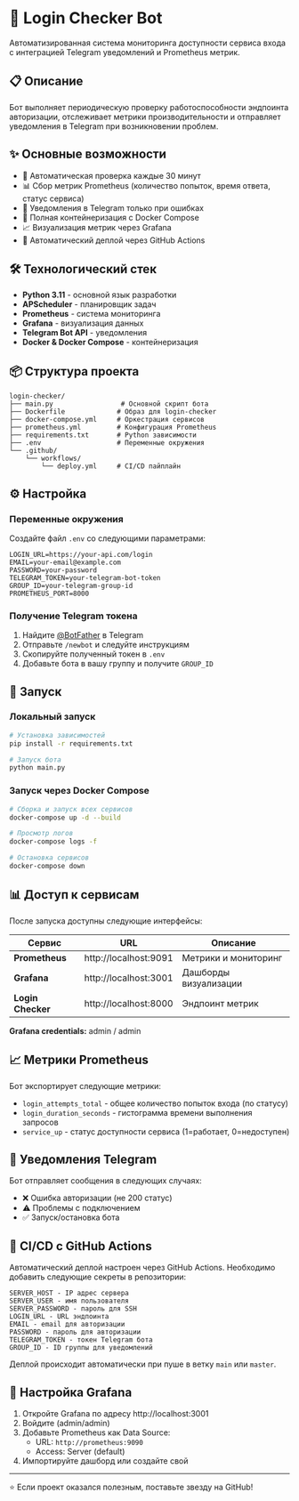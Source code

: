 # 🔐 Login Checker Bot

Автоматизированная система мониторинга доступности сервиса входа с интеграцией Telegram уведомлений и Prometheus метрик.

## 📋 Описание

Бот выполняет периодическую проверку работоспособности эндпоинта авторизации, отслеживает метрики производительности и отправляет уведомления в Telegram при возникновении проблем.

## ✨ Основные возможности

- 🔄 Автоматическая проверка каждые 30 минут
- 📊 Сбор метрик Prometheus (количество попыток, время ответа, статус сервиса)
- 💬 Уведомления в Telegram только при ошибках
- 🐳 Полная контейнеризация с Docker Compose
- 📈 Визуализация метрик через Grafana
- 🚀 Автоматический деплой через GitHub Actions

## 🛠 Технологический стек

- **Python 3.11** - основной язык разработки
- **APScheduler** - планировщик задач
- **Prometheus** - система мониторинга
- **Grafana** - визуализация данных
- **Telegram Bot API** - уведомления
- **Docker & Docker Compose** - контейнеризация

## 📦 Структура проекта

```
login-checker/
├── main.py                 # Основной скрипт бота
├── Dockerfile             # Образ для login-checker
├── docker-compose.yml     # Оркестрация сервисов
├── prometheus.yml         # Конфигурация Prometheus
├── requirements.txt       # Python зависимости
├── .env                   # Переменные окружения
└── .github/
    └── workflows/
        └── deploy.yml     # CI/CD пайплайн
```

## ⚙️ Настройка

### Переменные окружения

Создайте файл `.env` со следующими параметрами:

```env
LOGIN_URL=https://your-api.com/login
EMAIL=your-email@example.com
PASSWORD=your-password
TELEGRAM_TOKEN=your-telegram-bot-token
GROUP_ID=your-telegram-group-id
PROMETHEUS_PORT=8000
```

### Получение Telegram токена

1. Найдите [@BotFather](https://t.me/botfather) в Telegram
2. Отправьте `/newbot` и следуйте инструкциям
3. Скопируйте полученный токен в `.env`
4. Добавьте бота в вашу группу и получите `GROUP_ID`

## 🚀 Запуск

### Локальный запуск

```bash
# Установка зависимостей
pip install -r requirements.txt

# Запуск бота
python main.py
```

### Запуск через Docker Compose

```bash
# Сборка и запуск всех сервисов
docker-compose up -d --build

# Просмотр логов
docker-compose logs -f

# Остановка сервисов
docker-compose down
```

## 📊 Доступ к сервисам

После запуска доступны следующие интерфейсы:

| Сервис | URL | Описание |
|--------|-----|----------|
| **Prometheus** | http://localhost:9091 | Метрики и мониторинг |
| **Grafana** | http://localhost:3001 | Дашборды визуализации |
| **Login Checker** | http://localhost:8000 | Эндпоинт метрик |

**Grafana credentials:** admin / admin

## 📈 Метрики Prometheus

Бот экспортирует следующие метрики:

- `login_attempts_total` - общее количество попыток входа (по статусу)
- `login_duration_seconds` - гистограмма времени выполнения запросов
- `service_up` - статус доступности сервиса (1=работает, 0=недоступен)

## 🔔 Уведомления Telegram

Бот отправляет сообщения в следующих случаях:

- ❌ Ошибка авторизации (не 200 статус)
- ⚠️ Проблемы с подключением
- ✅ Запуск/остановка бота

## 🤖 CI/CD с GitHub Actions

Автоматический деплой настроен через GitHub Actions. Необходимо добавить следующие секреты в репозитории:

```
SERVER_HOST - IP адрес сервера
SERVER_USER - имя пользователя
SERVER_PASSWORD - пароль для SSH
LOGIN_URL - URL эндпоинта
EMAIL - email для авторизации
PASSWORD - пароль для авторизации
TELEGRAM_TOKEN - токен Telegram бота
GROUP_ID - ID группы для уведомлений
```

Деплой происходит автоматически при пуше в ветку `main` или `master`.

## 🔧 Настройка Grafana

1. Откройте Grafana по адресу http://localhost:3001
2. Войдите (admin/admin)
3. Добавьте Prometheus как Data Source:
   - URL: `http://prometheus:9090`
   - Access: Server (default)
4. Импортируйте дашборд или создайте свой


---

⭐ Если проект оказался полезным, поставьте звезду на GitHub!
